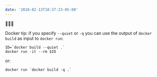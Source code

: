 ```yaml
---
date: '2018-02-13T10:37:23-05:00'
---
```

🚨🤓🚨

Docker tip: if you specify `--quiet` or `-q` you can use the output of `docker build` as input to `docker run`:


    ID=`docker build --quiet .`
    docker run -it --rm $ID

or:

    docker run `docker build -q .`
